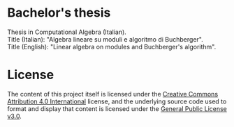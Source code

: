 # Bachelor's thesis
Thesis in Computational Algebra (Italian). <br>
Title (Italian): "Algebra lineare su moduli e algoritmo di Buchberger". <br>
Title (English): "Linear algebra on modules and Buchberger's algorithm".

# License
The content of this project itself is licensed under the [Creative Commons Attribution 4.0 International](https://creativecommons.org/licenses/by/4.0/) license, and the underlying source code used to format and display that content is licensed under the [General Public License v3.0](https://github.com/letizia-dachille/bachelor-thesis/blob/main/LICENSE).
